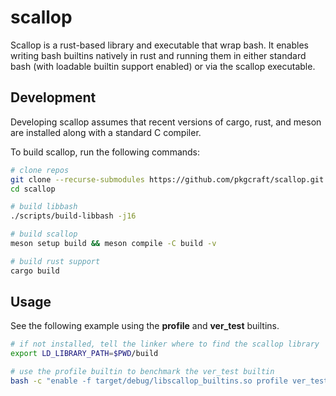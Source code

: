 # scallop

Scallop is a rust-based library and executable that wrap bash. It enables
writing bash builtins natively in rust and running them in either standard bash
(with loadable builtin support enabled) or via the scallop executable.

## Development

Developing scallop assumes that recent versions of cargo, rust, and meson are
installed along with a standard C compiler.

To build scallop, run the following commands:

```bash
# clone repos
git clone --recurse-submodules https://github.com/pkgcraft/scallop.git
cd scallop

# build libbash
./scripts/build-libbash -j16

# build scallop
meson setup build && meson compile -C build -v

# build rust support
cargo build
```

## Usage

See the following example using the **profile** and **ver_test** builtins.

```bash
# if not installed, tell the linker where to find the scallop library
export LD_LIBRARY_PATH=$PWD/build

# use the profile builtin to benchmark the ver_test builtin
bash -c "enable -f target/debug/libscallop_builtins.so profile ver_test && profile ver_test 1.2.3 -lt 1.2.3_p"
```

